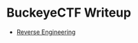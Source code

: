 <h1>BuckeyeCTF Writeup </h1>

- [Reverse Engineering](https://github.com/angietechcafe/CTFWriteUps/tree/main/BuckeyeCTF/Reverse%20Engineering)
